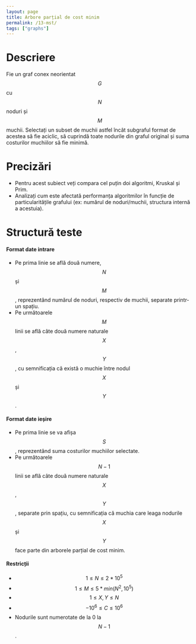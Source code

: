 ```yaml
---
layout: page
title: Arbore parțial de cost minim
permalink: /13-mst/
tags: ["graphs"]
---
```


# Descriere

Fie un graf conex neorientat $$G$$ cu $$N$$ noduri și $$M$$ muchii. Selectați un subset de muchii astfel încât subgraful 
format de acestea să fie aciclic, să cuprindă toate nodurile din graful original și suma costurilor muchiilor să fie minimă. 

# Precizări

- Pentru acest subiect veți compara cel puțin doi algoritmi, Kruskal și Prim.
- Analizați cum este afectată performanța algoritmilor în funcție de particularitățile grafului (ex: numărul de noduri/muchii,
  structura internă a acestuia).

# Structură teste

#### Format date intrare

- Pe prima linie se află două numere, $$N$$ și $$M$$, reprezentând numărul de noduri, respectiv de muchii, separate printr-un spațiu.
- Pe următoarele $$M$$ linii se află câte două numere naturale $$X$$, $$Y$$, cu semnificația că există o muchie între nodul $$X$$ și $$Y$$.

#### Format date ieșire

- Pe prima linie se va afișa $$S$$, reprezentând suma costurilor muchiilor selectate.
- Pe următoarele $$N-1$$ linii se află câte două numere naturale $$X$$, $$Y$$, separate prin spațiu, cu semnificația
  că muchia care leaga nodurile $$X$$ și $$Y$$ face parte din arborele parțial de cost minim.

#### Restricții

- $$ 1 \leq N \leq 2 * 10^5$$
- $$ 1 \leq M \leq 5 * min(N^2, 10^5)$$
- $$ 1 \leq X, Y \leq N$$
- $$ -10^6 \leq C \leq 10^6$$
- Nodurile sunt numerotate de la 0 la $$N-1$$.

